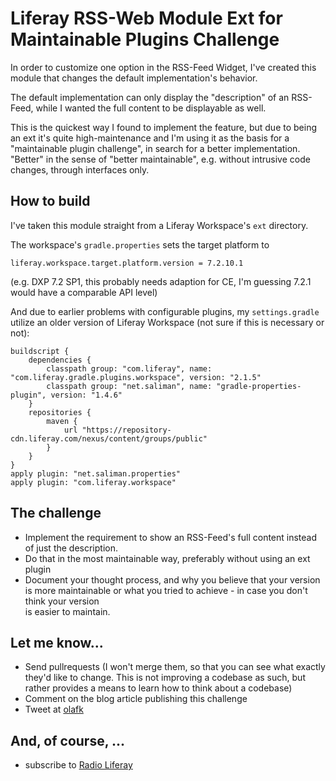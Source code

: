 # Liferay RSS-Web Module Ext for Maintainable Plugins Challenge

In order to customize one option in the RSS-Feed Widget, 
I've created this module that changes the default
implementation's behavior.

The default implementation can only display the 
"description" of an RSS-Feed, while I wanted the full 
content to be displayable as well.

This is the quickest way I found to implement the feature,
but due to being an ext it's quite high-maintenance and
I'm using it as the basis for a "maintainable plugin 
challenge", in search for a better implementation. 
"Better" in the sense of "better maintainable", e.g. 
without intrusive code changes, through interfaces only.

## How to build

I've taken this module straight from a Liferay 
Workspace's `ext` directory. 

The workspace's `gradle.properties` sets the target
platform to 

    liferay.workspace.target.platform.version = 7.2.10.1

(e.g. DXP 7.2 SP1, this probably needs adaption for CE, 
I'm guessing 7.2.1 would have a comparable API level) 

And due to earlier problems with configurable plugins, my 
`settings.gradle` utilize an older version of Liferay 
Workspace (not sure if this is necessary or not): 

	buildscript {
		dependencies {
			classpath group: "com.liferay", name: "com.liferay.gradle.plugins.workspace", version: "2.1.5"
			classpath group: "net.saliman", name: "gradle-properties-plugin", version: "1.4.6"
		}
		repositories {
			maven {
				url "https://repository-cdn.liferay.com/nexus/content/groups/public"
			}
		}
	}
	apply plugin: "net.saliman.properties"
	apply plugin: "com.liferay.workspace"

## The challenge

* Implement the requirement to show an RSS-Feed's full
  content instead of just the description.
* Do that in the most maintainable way, preferably 
  without using an ext plugin
* Document your thought process, and why you believe
  that your version is more maintainable or what you 
  tried to achieve - in case you don't think your version  
  is easier to maintain.
  
## Let me know...

* Send pullrequests (I won't merge them, so that you can see
  what exactly they'd like to change. This is not improving
  a codebase as such, but rather provides a means to learn
  how to think about a codebase)
* Comment on the blog article publishing this challenge
* Tweet at [olafk](https://twitter.com/olafk)

## And, of course, ...

* subscribe to [Radio Liferay](http://radioliferay.com/)  
  
  
  
